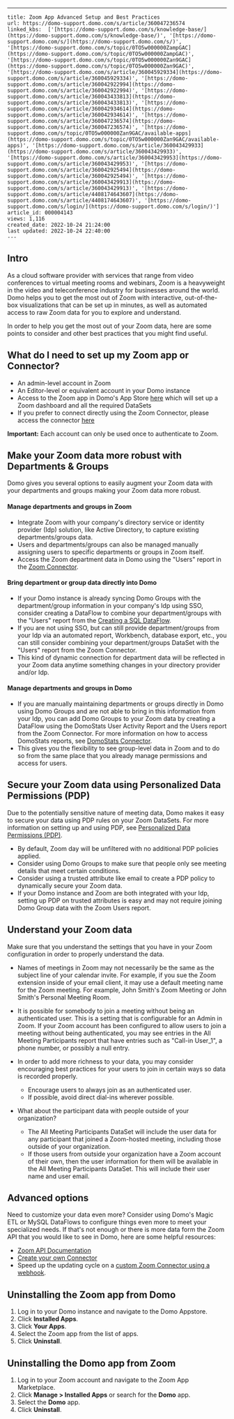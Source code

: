 ---
    title: Zoom App Advanced Setup and Best Practices
    url: https://domo-support.domo.com/s/article/360047236574
    linked_kbs:  ['[https://domo-support.domo.com/s/knowledge-base/](https://domo-support.domo.com/s/knowledge-base/)', '[https://domo-support.domo.com/s/](https://domo-support.domo.com/s/)', '[https://domo-support.domo.com/s/topic/0TO5w000000ZampGAC](https://domo-support.domo.com/s/topic/0TO5w000000ZampGAC)', '[https://domo-support.domo.com/s/topic/0TO5w000000Zan9GAC](https://domo-support.domo.com/s/topic/0TO5w000000Zan9GAC)', '[https://domo-support.domo.com/s/article/360045929334](https://domo-support.domo.com/s/article/360045929334)', '[https://domo-support.domo.com/s/article/360042922994](https://domo-support.domo.com/s/article/360042922994)', '[https://domo-support.domo.com/s/article/360043433813](https://domo-support.domo.com/s/article/360043433813)', '[https://domo-support.domo.com/s/article/360042934614](https://domo-support.domo.com/s/article/360042934614)', '[https://domo-support.domo.com/s/article/360047236574](https://domo-support.domo.com/s/article/360047236574)', '[https://domo-support.domo.com/s/topic/0TO5w000000Zan9GAC/available-apps](https://domo-support.domo.com/s/topic/0TO5w000000Zan9GAC/available-apps)', '[https://domo-support.domo.com/s/article/360043429933](https://domo-support.domo.com/s/article/360043429933)', '[https://domo-support.domo.com/s/article/360043429953](https://domo-support.domo.com/s/article/360043429953)', '[https://domo-support.domo.com/s/article/360042925494](https://domo-support.domo.com/s/article/360042925494)', '[https://domo-support.domo.com/s/article/360043429913](https://domo-support.domo.com/s/article/360043429913)', '[https://domo-support.domo.com/s/article/4408174643607](https://domo-support.domo.com/s/article/4408174643607)', '[https://domo-support.domo.com/s/login/](https://domo-support.domo.com/s/login/)']
    article_id: 000004143
    views: 1,116
    created_date: 2022-10-24 21:24:00
    last updated: 2022-10-24 22:40:00
    ---



Intro
-----


As a cloud software provider with services that range from video conferences to virtual meeting rooms and webinars, Zoom is a heavyweight in the video and teleconference industry for businesses around the world. Domo helps you to get the most out of Zoom with interactive, out-of-the-box visualizations that can be set up in minutes, as well as automated access to raw Zoom data for you to explore and understand.


In order to help you get the most out of your Zoom data, here are some points to consider and other best practices that you might find useful.


What do I need to set up my Zoom app or Connector?
--------------------------------------------------


* An admin-level account in Zoom
* An Editor-level or equivalent account in your Domo instance
* Access to the Zoom app in Domo's App Store [here](https://www.domo.com/appstore/ "https://www.domo.com/appstore/") which will set up a Zoom dashboard and all the required DataSets
* If you prefer to connect directly using the Zoom Connector, please access the connector [here](/s/article/360045929334 "https://www.domo.com/appstore/")







**Important:** Each account can only be used once to authenticate to Zoom.



Make your Zoom data more robust with Departments & Groups
---------------------------------------------------------


Domo gives you several options to easily augment your Zoom data with your departments and groups making your Zoom data more robust.


#### Manage departments and groups in Zoom


* Integrate Zoom with your company's directory service or identity provider (Idp) solution, like Active Directory, to capture existing departments/groups data.
* Users and departments/groups can also be managed manually assigning users to specific departments or groups in Zoom itself.
* Access the Zoom department data in Domo using the "Users" report in the [Zoom Connector](/s/article/360045929334 "Zoom Connector").


#### Bring department or group data directly into Domo


* If your Domo instance is already syncing Domo Groups with the department/group information in your company's Idp using SSO, consider creating a DataFlow to combine your department/groups with the "Users" report from the [Creating a SQL DataFlow](/s/article/360042922994 "Zoom Connector").
* If you are not using SSO, but can still provide department/groups from your Idp via an automated report, Workbench, database export, etc., you can still consider combining your department/groups DataSet with the "Users" report from the Zoom Connector.
* This kind of dynamic connection for department data will be reflected in your Zoom data anytime something changes in your directory provider and/or Idp.


#### Manage departments and groups in Domo


* If you are manually maintaining departments or groups directly in Domo using Domo Groups and are not able to bring in this information from your Idp, you can add Domo Groups to your Zoom data by creating a DataFlow using the DomoStats User Activity Report and the Users report from the Zoom Connector. For more information on how to access DomoStats reports, see [DomoStats Connector](/s/article/360043433813 "DomoStats Connector").
* This gives you the flexibility to see group-level data in Zoom and to do so from the same place that you already manage permissions and access for users.


Secure your Zoom data using Personalized Data Permissions (PDP)
---------------------------------------------------------------


Due to the potentially sensitive nature of meeting data, Domo makes it easy to secure your data using PDP rules on your Zoom DataSets. For more information on setting up and using PDP, see [Personalized Data Permissions (PDP)](/s/article/360042934614 "Personalized Data Permissions (PDP)").


* By default, Zoom day will be unfiltered with no additional PDP policies applied.
* Consider using Domo Groups to make sure that people only see meeting details that meet certain conditions.
* Consider using a trusted attribute like email to create a PDP policy to dynamically secure your Zoom data.
* If your Domo instance and Zoom are both integrated with your Idp, setting up PDP on trusted attributes is easy and may not require joining Domo Group data with the Zoom Users report.


Understand your Zoom data
-------------------------


Make sure that you understand the settings that you have in your Zoom configuration in order to properly understand the data.


* Names of meetings in Zoom may not necessarily be the same as the subject line of your calendar invite. For example, if you sue the Zoom extension inside of your email client, it may use a default meeting name for the Zoom meeting. For example, John Smith's Zoom Meeting or John Smith's Personal Meeting Room.
* It is possible for somebody to join a meeting without being an authenticated user. This is a setting that is configurable for an Admin in Zoom. If your Zoom account has been configured to allow users to join a meeting without being authenticated, you may see entries in the All Meeting Participants report that have entries such as "Call-in User\_1", a phone number, or possibly a null entry.
* In order to add more richness to your data, you may consider encouraging best practices for your users to join in certain ways so data is recorded properly.


	+ Encourage users to always join as an authenticated user.
	+ If possible, avoid direct dial-ins wherever possible.
* What about the participant data with people outside of your organization?


	+ The All Meeting Participants DataSet will include the user data for any participant that joined a Zoom-hosted meeting, including those outside of your organization.
	+ If those users from outside your organization have a Zoom account of their own, then the user information for them will be available in the All Meeting Participants DataSet. This will include their user name and user email.


Advanced options
----------------


Need to customize your data even more? Consider using Domo's Magic ETL or MySQL DataFlows to configure things even more to meet your specialized needs. If that's not enough or there is more data form the Zoom API that you would like to see in Domo, here are some helpful resources:


* [Zoom API Documentation](https://marketplace.zoom.us/docs/api-reference/zoom-api "https://marketplace.zoom.us/docs/api-reference/zoom-api")
* [Create your own Connector](https://developer.domo.com/docs/custom-connectors/connector-dev-studio "https://developer.domo.com/docs/custom-connectors/connector-dev-studio")
* Speed up the updating cycle on a [custom Zoom Connector using a webhook](https://marketplace.zoom.us/docs/api-reference/webhook-reference "https://marketplace.zoom.us/docs/api-reference/webhook-reference").




Uninstalling the Zoom app from Domo
------------------------------------


1. Log in to your Domo instance and navigate to the Domo Appstore.
2. Click **Installed Apps**.
3. Click **Your Apps**.
4. Select the Zoom app from the list of apps.
5. Click **Uninstall**.






Uninstalling the Domo app from Zoom
------------------------------------


1. Log in to your Zoom account and navigate to the Zoom App Marketplace.
2. Click **Manage > Installed Apps** or search for the **Domo** app.
3. Select the **Domo** app.
4. Click **Uninstall**.


